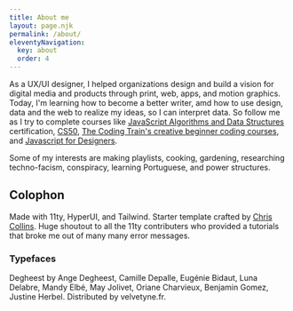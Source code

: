 ```yaml
---
title: About me
layout: page.njk
permalink: /about/
eleventyNavigation:
  key: about
  order: 4
---
```


As a UX/UI designer, I helped organizations design and build a vision for digital media and products through print, web, apps, and motion graphics. Today, I'm learning how to become a better writer, amd how to use design, data and the web to realize my ideas, so I can interpret data. So follow me as I try to complete courses like [JavaScript Algorithms and Data Structures](https://www.freecodecamp.org/learn/javascript-algorithms-and-data-structures/) certification, [CS50](https://pll.harvard.edu/course/cs50-introduction-computer-science), [The Coding Train's creative beginner coding courses](https://thecodingtrain.com/guides/getting-started), and [Javascript for Designers](https://www.superhi.com/courses/javascript-for-designers).

Some of my interests are making playlists, cooking, gardening, researching techno-facism, conspiracy, learning Portuguese, and power structures.

## Colophon

Made with 11ty, HyperUI, and Tailwind. Starter template crafted by <a href="https://www.chrissy.dev">Chris Collins</a>. Huge shoutout to all the 11ty contributers who provided a tutorials that broke me out of many many error messages.

### Typefaces

Degheest by Ange Degheest, Camille Depalle, Eugénie Bidaut, Luna Delabre, Mandy Elbé, May Jolivet, Oriane Charvieux, Benjamin Gomez, Justine Herbel. Distributed by velvetyne.fr.
